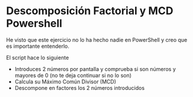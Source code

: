 # Descomposición Factorial y MCD Powershell
He visto que este ejercicio no lo ha hecho nadie en PowerShell y creo que es importante entenderlo.

El script hace lo siguiente
  - Introduces 2 números por pantalla y comprueba si son números y mayores de 0 (no te deja continuar si no lo son)
  - Calcula su Máximo Común Divisor (MCD) 
  - Descompone en factores los 2 números introducidos
